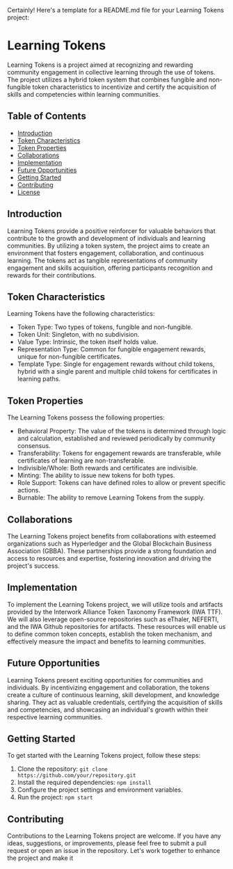 Certainly! Here's a template for a README.md file for your Learning Tokens project:

# Learning Tokens

Learning Tokens is a project aimed at recognizing and rewarding community engagement in collective learning through the use of tokens. The project utilizes a hybrid token system that combines fungible and non-fungible token characteristics to incentivize and certify the acquisition of skills and competencies within learning communities.

## Table of Contents

- [Introduction](#introduction)
- [Token Characteristics](#token-characteristics)
- [Token Properties](#token-properties)
- [Collaborations](#collaborations)
- [Implementation](#implementation)
- [Future Opportunities](#future-opportunities)
- [Getting Started](#getting-started)
- [Contributing](#contributing)
- [License](#license)

## Introduction

Learning Tokens provide a positive reinforcer for valuable behaviors that contribute to the growth and development of individuals and learning communities. By utilizing a token system, the project aims to create an environment that fosters engagement, collaboration, and continuous learning. The tokens act as tangible representations of community engagement and skills acquisition, offering participants recognition and rewards for their contributions.

## Token Characteristics

Learning Tokens have the following characteristics:

- Token Type: Two types of tokens, fungible and non-fungible.
- Token Unit: Singleton, with no subdivision.
- Value Type: Intrinsic, the token itself holds value.
- Representation Type: Common for fungible engagement rewards, unique for non-fungible certificates.
- Template Type: Single for engagement rewards without child tokens, hybrid with a single parent and multiple child tokens for certificates in learning paths.

## Token Properties

The Learning Tokens possess the following properties:

- Behavioral Property: The value of the tokens is determined through logic and calculation, established and reviewed periodically by community consensus.
- Transferability: Tokens for engagement rewards are transferable, while certificates of learning are non-transferable.
- Indivisible/Whole: Both rewards and certificates are indivisible.
- Minting: The ability to issue new tokens for both types.
- Role Support: Tokens can have defined roles to allow or prevent specific actions.
- Burnable: The ability to remove Learning Tokens from the supply.

## Collaborations

The Learning Tokens project benefits from collaborations with esteemed organizations such as Hyperledger and the Global Blockchain Business Association (GBBA). These partnerships provide a strong foundation and access to resources and expertise, fostering innovation and driving the project's success.

## Implementation

To implement the Learning Tokens project, we will utilize tools and artifacts provided by the Interwork Alliance Token Taxonomy Framework (IWA TTF). We will also leverage open-source repositories such as eThaler, NEFERTI, and the IWA Github repositories for artifacts. These resources will enable us to define common token concepts, establish the token mechanism, and effectively measure the impact and benefits to learning communities.

## Future Opportunities

Learning Tokens present exciting opportunities for communities and individuals. By incentivizing engagement and collaboration, the tokens create a culture of continuous learning, skill development, and knowledge sharing. They act as valuable credentials, certifying the acquisition of skills and competencies, and showcasing an individual's growth within their respective learning communities.

## Getting Started

To get started with the Learning Tokens project, follow these steps:

1. Clone the repository: `git clone https://github.com/your/repository.git`
2. Install the required dependencies: `npm install`
3. Configure the project settings and environment variables.
4. Run the project: `npm start`

## Contributing

Contributions to the Learning Tokens project are welcome. If you have any ideas, suggestions, or improvements, please feel free to submit a pull request or open an issue in the repository. Let's work together to enhance the project and make it
